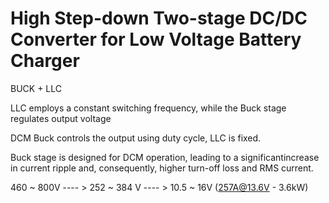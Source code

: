 # High Step-down Two-stage DC/DC Converter for Low Voltage Battery Charger
 
 BUCK + LLC 
 
 LLC employs a constant switching frequency, while the Buck stage regulates output voltage
 
 DCM Buck controls the output using duty cycle, LLC is fixed.
 
 Buck stage is designed for DCM operation, leading to a significantincrease in current ripple and, consequently, higher turn-off loss and RMS current.
 
 460 ~ 800V ---- > 252 ~ 384 V ---- > 10.5 ~ 16V (257A@13.6V - 3.6kW)

